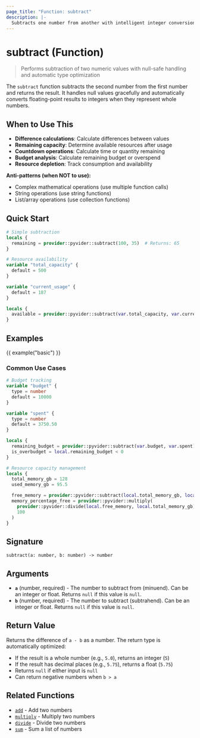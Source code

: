 ```yaml
---
page_title: "Function: subtract"
description: |-
  Subtracts one number from another with intelligent integer conversion
---
```


# subtract (Function)

> Performs subtraction of two numeric values with null-safe handling and automatic type optimization

The `subtract` function subtracts the second number from the first number and returns the result. It handles null values gracefully and automatically converts floating-point results to integers when they represent whole numbers.

## When to Use This

- **Difference calculations**: Calculate differences between values
- **Remaining capacity**: Determine available resources after usage
- **Countdown operations**: Calculate time or quantity remaining
- **Budget analysis**: Calculate remaining budget or overspend
- **Resource depletion**: Track consumption and availability

**Anti-patterns (when NOT to use):**
- Complex mathematical operations (use multiple function calls)
- String operations (use string functions)
- List/array operations (use collection functions)

## Quick Start

```terraform
# Simple subtraction
locals {
  remaining = provider::pyvider::subtract(100, 35)  # Returns: 65
}

# Resource availability
variable "total_capacity" {
  default = 500
}

variable "current_usage" {
  default = 187
}

locals {
  available = provider::pyvider::subtract(var.total_capacity, var.current_usage)  # Returns: 313
}
```

## Examples

{{ example("basic") }}

### Common Use Cases

```terraform
# Budget tracking
variable "budget" {
  type = number
  default = 10000
}

variable "spent" {
  type = number
  default = 3750.50
}

locals {
  remaining_budget = provider::pyvider::subtract(var.budget, var.spent)  # 6249.50
  is_overbudget = local.remaining_budget < 0
}

# Resource capacity management
locals {
  total_memory_gb = 128
  used_memory_gb = 95.5

  free_memory = provider::pyvider::subtract(local.total_memory_gb, local.used_memory_gb)  # 32.5
  memory_percentage_free = provider::pyvider::multiply(
    provider::pyvider::divide(local.free_memory, local.total_memory_gb),
    100
  )
}
```

## Signature

`subtract(a: number, b: number) -> number`

## Arguments

- **`a`** (number, required) - The number to subtract from (minuend). Can be an integer or float. Returns `null` if this value is `null`.
- **`b`** (number, required) - The number to subtract (subtrahend). Can be an integer or float. Returns `null` if this value is `null`.

## Return Value

Returns the difference of `a - b` as a number. The return type is automatically optimized:
- If the result is a whole number (e.g., `5.0`), returns an integer (`5`)
- If the result has decimal places (e.g., `5.75`), returns a float (`5.75`)
- Returns `null` if either input is `null`
- Can return negative numbers when `b > a`

## Related Functions

- [`add`](./add.md) - Add two numbers
- [`multiply`](./multiply.md) - Multiply two numbers
- [`divide`](./divide.md) - Divide two numbers
- [`sum`](./sum.md) - Sum a list of numbers